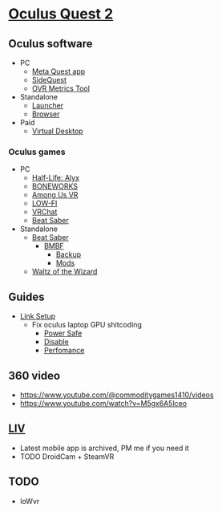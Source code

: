 # [Oculus Quest 2](./README.md)

## Oculus software

- PC
  - [Meta Quest app](https://www.meta.com/quest/setup/#:~:text=SET%2DUP-,Quest%202,-Download%20the%20Oculus)
  - [SideQuest](https://sidequestvr.com/download#:~:text=Show%20More-,Advanced%20Installer%20Tutorial,-SideQuest%20Official)
  - [OVR Metrics Tool](https://developer.oculus.com/downloads/package/ovr-metrics-tool/)
- Standalone
  - [Launcher](https://github.com/threethan/LightningLauncher)
  - [Browser](https://wolvic.com/dl/)
- Paid
  - [Virtual Desktop](https://www.vrdesktop.net)

### Oculus games

- PC
  - [Half-Life: Alyx](https://store.steampowered.com/app/546560/HalfLife_Alyx/)
  - [BONEWORKS](https://store.steampowered.com/app/823500/BONEWORKS/)
  - [Among Us VR](https://store.steampowered.com/app/1849900/Among_Us_VR/)
  - [LOW-FI](https://store.steampowered.com/app/395830/LOWFI/)
  - [VRChat](https://store.steampowered.com/app/438100/VRChat/)
  - [Beat Saber](https://store.steampowered.com/app/620980/Beat_Saber/)
- Standalone
  - [Beat Saber](https://www.meta.com/experiences/2448060205267927/)
    - [BMBF](https://sidequestvr.com/app/747/bmbf)
      - [Backup](https://bsmg.wiki/quest-modding.html#backup-save-data-using-sidequest)
      - [Mods](https://computerelite.github.io/tools/Beat_Saber/questmods.html)
  - [Waltz of the Wizard](https://www.meta.com/experiences/2280285932034855/)

## Guides

- [Link Setup](https://4pda.to/forum/index.php?showtopic=1025596&view=findpost&p=106966059)
  - Fix oculus laptop GPU shitcoding
    - [Power Safe](https://4pda.to/forum/index.php?showtopic=1004805&view=findpost&p=116402181)
    - [Disable](https://4pda.to/forum/index.php?showtopic=1004805&view=findpost&p=113255445)
    - [Perfomance](https://4pda.to/forum/index.php?showtopic=1025596&view=findpost&p=107113365)

## 360 video

- <https://www.youtube.com/@commoditygames1410/videos>
- <https://www.youtube.com/watch?v=M5gx6A5lceo>

## [LIV](https://www.liv.tv/mixedreality)

- Latest mobile app is archived, PM me if you need it
- TODO DroidCam + SteamVR

## TODO

- loWvr
